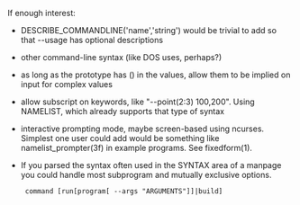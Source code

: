 
If enough interest:

- DESCRIBE_COMMANDLINE('name','string') would be trivial to add so that --usage has optional descriptions

- other command-line syntax (like DOS uses, perhaps?)

- as long as the prototype has () in the values, allow them to be implied on input for complex values

- allow subscript on keywords, like "--point(2:3) 100,200". Using NAMELIST, which already supports that type of syntax

- interactive prompting mode, maybe screen-based using ncurses. Simplest one user could add would be something like
  namelist_prompter(3f) in example programs. See fixedform(1).

- If you parsed the syntax often used in the SYNTAX area of a manpage you could handle most subprogram and mutually
  exclusive options.

       command [run[program[ --args "ARGUMENTS"]]|build]
